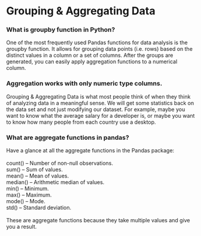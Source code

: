 # Grouping & Aggregating Data
### What is groupby function in Python?
One of the most frequently used Pandas functions for data analysis is the groupby function. It allows for grouping data points (i.e. rows) based on the distinct values in a column or a set of columns. After the groups are generated, you can easily apply aggregation functions to a numerical column.
### Aggregation works with only numeric type columns.
Grouping & Aggregating Data is what most people think of when they think of analyzing data in a meaningful sense. We will get some statistics back on the data set and not just modifying our dataset. For example, maybe you want to know what the average salary for a developer is, or maybe you want to know how many people from each country use a desktop.<br/>
### What are aggregate functions in pandas?
Have a glance at all the aggregate functions in the Pandas package:<br/><br/>
count() – Number of non-null observations.<br/>
sum() – Sum of values.<br/>
mean() – Mean of values.<br/>
median() – Arithmetic median of values.<br/>
min() – Minimum.<br/>
max() – Maximum.<br/>
mode() – Mode.<br/>
std() – Standard deviation.<br/>
<br/>
These are aggregate functions because they take multiple values and give you a result.


